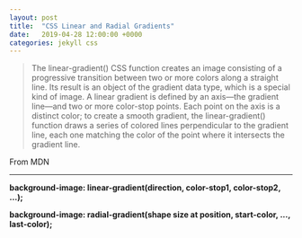 ```yaml
---
layout: post
title:  "CSS Linear and Radial Gradients"
date:   2019-04-28 12:00:00 +0000
categories: jekyll css
---
```

<div class="flex-container">
  <div class="default-grid linear-example">
  </div>
  <div class="default-grid radial-example">
  </div>
</div>

<blockquote>
  The linear-gradient() CSS function creates an image consisting of a progressive transition between two or more colors along a straight line. Its result is an object of the gradient data type, which is a special kind of image.
  A linear gradient is defined by an axis—the gradient line—and two or more color-stop points. Each point on the axis is a distinct color; to create a smooth gradient, the linear-gradient() function draws a series of colored lines perpendicular to the gradient line, each one matching the color of the point where it intersects the gradient line.
</blockquote>

<caption>From MDN</caption>
<hr>
<strong>background-image: linear-gradient(direction, color-stop1, color-stop2, ...);</strong>

<strong>background-image: radial-gradient(shape size at position, start-color, ..., last-color);</strong>

